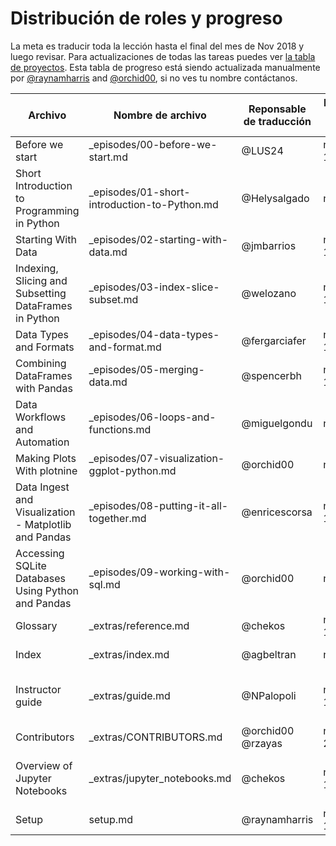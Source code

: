 # Distribución de roles y progreso

La meta es traducir toda la lección hasta el final del mes de Nov 2018 y luego revisar. Para actualizaciones de todas las tareas puedes ver [la tabla de proyectos](https://github.com/Carpentries-ES/python-ecology-lesson-es/projects/1). Esta tabla de progreso está siendo actualizada manualmente por [@raynamharris](https://github.com/raynamharris) and [@orchid00](https://github.com/orchid00), si no ves tu nombre contáctanos.

Archivo | Nombre de archivo | Reponsable de traducción | Fecha de inicio | Fecha de entrega | Responsable de revisión | Fecha de inicio | Fecha de entrega
--- | --- | --- | --- | --- | --- | --- | --- 
Before we start | _episodes/00-before-we-start.md | @LUS24 | nov 10 | nov 11 | @spereyra @orchid00| nov 13 | nov 17
Short Introduction to Programming in Python | _episodes/01-short-introduction-to-Python.md | @Helysalgado | nov 9 | nov 14 | @ComplejoC @orchid00 @monialo2000 | nov 16 | nov 20, nov 21
Starting With Data | _episodes/02-starting-with-data.md | @jmbarrios  | nov 10 | nov 19 | @LUS24 | nov 20 | nov 22
Indexing, Slicing and Subsetting DataFrames in Python | _episodes/03-index-slice-subset.md | @welozano  | nov 10 | nov 22 |@orchid00 | nov 11 | nov 22
Data Types and Formats | _episodes/04-data-types-and-format.md |  @fergarciafer  | nov 10 | nov 15 | @orchid00 | nov 12 | nov 17
Combining DataFrames with Pandas | _episodes/05-merging-data.md | @spencerbh | nov 12 | nov 15 | @arredondo23, @raynamharris | nov 16 | nov 23
Data Workflows and Automation | _episodes/06-loops-and-functions.md | @miguelgondu  | nov 9 | nov 18 | @fergarciafer | nov 19 | nov 22
Making Plots With plotnine | _episodes/07-visualization-ggplot-python.md | @orchid00 | nov10  | nov 12 | @LauCIFASIS | nov 12 | nov 20
Data Ingest and Visualization - Matplotlib and Pandas | _episodes/08-putting-it-all-together.md | @enricescorsa | nov 11 | nov 12 | @chekos, @raynamharris | nov 13 | nov 23
Accessing SQLite Databases Using Python and Pandas | _episodes/09-working-with-sql.md | @orchid00 | nov 9 | nov10| @rzayas, @nohemihuanca | nov 13, nov 20 | nov 22 , nov 21
Glossary | _extras/reference.md | @chekos | nov 12 | nov 13 | @arredondo23 | nov 13 | nov 15 
Index | _extras/index.md | @agbeltran | nov 9 | nov 11 | @orchid00 | nov 12 | nov 12
Instructor guide | _extras/guide.md | @NPalopoli | nov 12  | nov 23 | @Helysalgado, @orchid00 | nov 24, nov 27 | , nov 27|
Contributors | _extras/CONTRIBUTORS.md | @orchid00 @rzayas | nov 21 | nov 22 | @orchid00 | nov 21 | nov 22
Overview of Jupyter Notebooks | _extras/jupyter_notebooks.md | @chekos | nov 12 | nov 15 | @miguelgondu @orchid00 | nov 19, nov 21  | nov , nov 22
Setup | setup.md | @raynamharris | nov 12 | nov 12 | @orchid00 | nov 13 | nov 17
